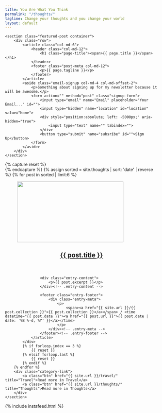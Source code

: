 ```yaml
---
title: You Are What You Think
permalink: "/thoughts/"
tagline: Change your thoughts and you change your world
layout: default
---
```


    <section class="featured-post container">
        <div class="row">
            <article class="col-md-6">
                <header class="col-md-12">
                    <h1 class="page-title"><span>{{ page.title }}</span></h1>
                </header>
                <footer class="post-meta col-md-12">
                    <p>{{ page.tagline }}</p>
                </footer>
            </article>
            <aside class="email-signup col-md-4 col-md-offset-2">
                <p>Something about signing up for my newsletter because it will be awesome.</p>
                <form action="" method="post" class="signup-form">
                    <input type="email" name="Email" placeholder="Your Email..." id="">
                    <input type="hidden" name="location" id="location" value="home">
                    <div style="position:absolute; left: -5000px;" aria-hidden="true">
                        <input type="text" name="" tabindex="">
                    </div>
                    <button type="submit" name="subsribe" id="">Sign Up</button>
                </form>
            </aside>
        </div>
    </section>
</header>
<main class="container" id="" role="main">
    <section class="row" id="posts-row">
        {% capture reset %}<div class="reset"></div>{% endcapture %}
        {% assign sorted = site.thoughts | sort: 'date' | reverse %}
        {% for post in sorted | limit:6 %}
            <div class="col-md-4">
                <article id="" class="">
                    <figure class="entry-image">
                        <a href="{{ post.url }}">
                            <img src="{{ site.dropbox }}/photos/{{ post.featured-image }}" class="img-responsive size-posts-thumb" width="350px" height="200px">
                        </a>
                    </figure>
                    <header class="entry-header">
                        <h2 class="entry-title">
                            <a href="{{ post.url }}" rel="bookmark">{{ post.title }}</a>
                        </h2>
                    </header><!-- .entry-header -->

                    <div class="entry-content">
                        <p>{{ post.excerpt }}</p>
                    </div><!-- .entry-content -->

                    <footer class="entry-footer">
                        <div class="entry-meta">
                            <p>
                                <span><a href="{{ site.url }}/{{ post.collection }}">{{ post.collection }}</a></span> / <time datetime="{{ post.date }}"><a href="{{ post.url }}">{{ post.date | date: '%B %-d, %Y' }}</a></time>
                            </p>
                        </div><!-- .entry-meta -->
                    </footer><!-- .entry-footer -->
                </article>
            </div>
            {% if forloop.index == 3 %}
                {{ reset }}
            {% elsif forloop.last %}
                {{ reset }}
            {% endif %}
        {% endfor %}
        <div class="category-link">
            <a class="btn" href="{{ site.url }}/travel/" title="Travel">Read more in Travel</a>
            <a class="btn" href="{{ site.url }}/thoughts/" title="Thoughts">Read more in Thoughts</a>
        </div>
    </section>
</main>
<section class="instagram">
    {% include instafeed.html %}
</section>